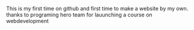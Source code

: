 This is my first time on github and first time to make a website by my own. 
thanks to programing hero team for lauunching a course on webdevelopment
